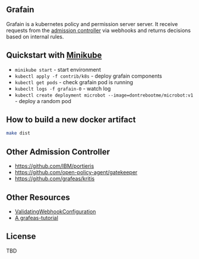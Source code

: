 ## Grafain

Grafain is a kubernetes policy and permission server server. It receive requests from the 
[admission controller](https://kubernetes.io/docs/reference/access-authn-authz/admission-controllers/) via webhooks
and returns decisions based on internal rules.

## Quickstart with [Minikube](https://kubernetes.io/docs/tasks/tools/install-minikube/)

* `minikube start`                  - start environment
* `kubectl apply -f contrib/k8s`    - deploy grafain components
* `kubectl get pods`                - check grafain pod is running
* `kubeclt logs -f grafain-0`       - watch log
* `kubectl create deployment microbot --image=dontrebootme/microbot:v1` - deploy a random pod


## How to build a new docker artifact

```sh
make dist
```

## Other Admission Controller
* https://github.com/IBM/portieris
* https://github.com/open-policy-agent/gatekeeper
* https://github.com/grafeas/kritis
## Other Resources
* [ValidatingWebhookConfiguration](https://kubernetes.io/docs/reference/access-authn-authz/extensible-admission-controllers)
* [A grafeas-tutorial](https://github.com/kelseyhightower/grafeas-tutorial)

## License
TBD